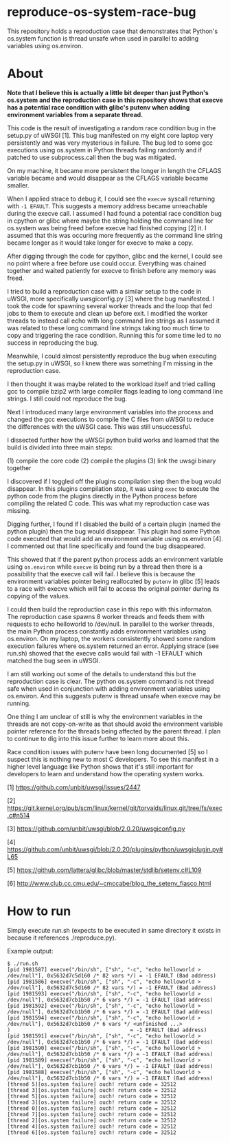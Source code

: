 # reproduce-os-system-race-bug

This repository holds a reproduction case that demonstrates that Python's
os.system function is thread unsafe when used in parallel to adding variables
using os.environ.

# About

**Note that I believe this is actually a little bit deeper than just Python's
os.system and the reproduction case in this repository shows that execve has
a potential race condition with glibc's putenv when adding environment variables
from a separate thread.**

This code is the result of investigating a random race condition bug in the
setup.py of uWSGI [1]. This bug manifested on my eight core laptop very
persistently and was very mysterious in failure. The bug led to some gcc
executions using os.system in Python threads failing randomly and if patched
to use subprocess.call then the bug was mitigated.

On my machine, it became more persistent the longer in length the CFLAGS
variable became and would disappear as the CFLAGS variable became smaller.

When I applied strace to debug it, I could see the `execve` syscall returning
with `-1 EFAULT`. This suggests a memory address became unreachable during the
execve call. I assumed I had found a potential race condition bug in cpython or
glibc where maybe the string holding the command line for os.system was being
freed before execve had finished copying [2] it. I assumed that this was
occuring more frequently as the command line string became longer as it would
take longer for execve to make a copy.

After digging through the code for cpython, glibc and the kernel, I could see
no point where a free before use could occur. Everything was chained together
and waited patiently for execve to finish before any memory was freed.

I tried to build a reproduction case with a similar setup to the code in uWSGI,
more specifically uwsgiconfig.py [3] where the bug manifested. I took the code
for spawning several worker threads and the loop that fed jobs to them to
execute and clean up before exit. I modified the worker threads to instead call
echo with long command line strings as I assumed it was related to these long
command line strings taking too much time to copy and triggering the race
condition. Running this for some time led to no success in reproducing the bug.

Meanwhile, I could almost persistently reproduce the bug when executing the
setup.py in uWSGI, so I knew there was something I'm missing in the reproduction
case.

I then thought it was maybe related to the workload itself and tried calling gcc
to compile bzip2 with large compiler flags leading to long command line strings.
I still could not reproduce the bug.

Next I introduced many large environment variables into the process and changed
the gcc executions to compile the C files from uWSGI to reduce the differences
with the uWSGI case. This was still unsuccessful.

I dissected further how the uWSGI python build works and learned that the build
is divided into three main steps:

  (1) compile the core code
  (2) compile the plugins
  (3) link the uwsgi binary together

I discovered if I toggled off the plugins compilation step then the bug would
disappear. In this plugins compilation step, it was using `exec` to execute the
python code from the plugins directly in the Python process before compiling
the related C code. This was what my reproduction case was missing.

Digging further, I found if I disabled the build of a certain plugin (named the
python plugin) then the bug would disappear. This plugin had some Python code
executed that would add an environment variable using os.environ [4]. I
commented out that line specifically and found the bug disappeared.

This showed that if the parent python process adds an environment variable
using `os.environ` while `execve` is being run by a thread then there is a
possibility that the execve call will fail. I believe this is because the
environment variables pointer being reallocated by `putenv` in glibc [5] leads
to a race with execve which will fail to access the original pointer during
its copying of the values.

I could then build the reproduction case in this repo with this informaton.
The reproduction case spawns 8 worker threads and feeds them with requests to
echo helloworld to /dev/null. In parallel to the worker threads, the main Python
process constantly adds environment variables using os.environ. On my laptop,
the workers consistently showed some random execution failures where os.system
returned an error. Applying strace (see run.sh) showed that the execve calls
would fail with -1 EFAULT which matched the bug seen in uWSGI.

I am still working out some of the details to understand this but the
reproduction case is clear. The python os.system command is not thread safe
when used in conjunction with adding environment variables using os.environ.
And this suggests putenv is thread unsafe when execve may be running.

One thing I am unclear of still is why the environment variables in the
threads are not copy-on-write as that should avoid the environment variable
pointer reference for the threads being affected by the parent thread. I
plan to continue to dig into this issue further to learn more about this.

Race condition issues with putenv have been long documented [5] so I suspect
this is nothing new to most C developers. To see this manifest in a higher
level language like Python shows that it's still important for developers to
learn and understand how the operating system works.

[1] https://github.com/unbit/uwsgi/issues/2447

[2] https://git.kernel.org/pub/scm/linux/kernel/git/torvalds/linux.git/tree/fs/exec.c#n514

[3] https://github.com/unbit/uwsgi/blob/2.0.20/uwsgiconfig.py

[4] https://github.com/unbit/uwsgi/blob/2.0.20/plugins/python/uwsgiplugin.py#L65

[5] https://github.com/lattera/glibc/blob/master/stdlib/setenv.c#L109

[6] http://www.club.cc.cmu.edu/~cmccabe/blog_the_setenv_fiasco.html

# How to run

Simply execute run.sh (expects to be executed in same directory it exists in because it references ./reproduce.py).

Example output:

```
$ ./run.sh
[pid 1981587] execve("/bin/sh", ["sh", "-c", "echo helloworld > /dev/null"], 0x5632d7c5d160 /* 82 vars */) = -1 EFAULT (Bad address)
[pid 1981586] execve("/bin/sh", ["sh", "-c", "echo helloworld > /dev/null"], 0x5632d7c5d160 /* 82 vars */) = -1 EFAULT (Bad address)
[pid 1981593] execve("/bin/sh", ["sh", "-c", "echo helloworld > /dev/null"], 0x5632d7cb1b50 /* 6 vars */) = -1 EFAULT (Bad address)
[pid 1981592] execve("/bin/sh", ["sh", "-c", "echo helloworld > /dev/null"], 0x5632d7cb1b50 /* 6 vars */) = -1 EFAULT (Bad address)
[pid 1981594] execve("/bin/sh", ["sh", "-c", "echo helloworld > /dev/null"], 0x5632d7cb1b50 /* 6 vars */ <unfinished ...>
)                                       = -1 EFAULT (Bad address)
[pid 1981591] execve("/bin/sh", ["sh", "-c", "echo helloworld > /dev/null"], 0x5632d7cb1b50 /* 6 vars */) = -1 EFAULT (Bad address)
[pid 1981590] execve("/bin/sh", ["sh", "-c", "echo helloworld > /dev/null"], 0x5632d7cb1b50 /* 6 vars */) = -1 EFAULT (Bad address)
[pid 1981589] execve("/bin/sh", ["sh", "-c", "echo helloworld > /dev/null"], 0x5632d7cb1b50 /* 6 vars */) = -1 EFAULT (Bad address)
[pid 1981588] execve("/bin/sh", ["sh", "-c", "echo helloworld > /dev/null"], 0x5632d7cb1b50 /* 6 vars */) = -1 EFAULT (Bad address)
[thread 5][os.system failure] ouch! return code = 32512
[thread 3][os.system failure] ouch! return code = 32512
[thread 5][os.system failure] ouch! return code = 32512
[thread 3][os.system failure] ouch! return code = 32512
[thread 0][os.system failure] ouch! return code = 32512
[thread 7][os.system failure] ouch! return code = 32512
[thread 2][os.system failure] ouch! return code = 32512
[thread 4][os.system failure] ouch! return code = 32512
[thread 6][os.system failure] ouch! return code = 32512
```
